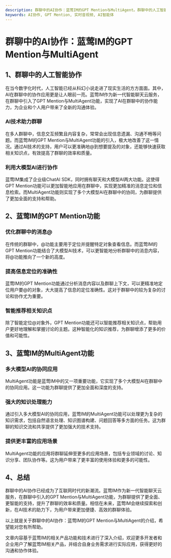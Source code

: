 ```yaml
---
description: 群聊中的AI协作：蓝莺IM的GPT Mention与MultiAgent。群聊中的人工智能协作和GPT Mention功能，MultiAgent功能和总结
keywords: AI协作, GPT Mention, 实时音视频, AI智能体
---
```

# 群聊中的AI协作：蓝莺IM的GPT Mention与MultiAgent

## 1、群聊中的人工智能协作
在当今数字化时代，人工智能已经从科幻小说走进了现实生活的方方面面。其中，AI在群聊中的协作应用更是让人眼前一亮。蓝莺IM作为新一代智能聊天云服务，在群聊中引入了GPT Mention与MultiAgent功能，实现了AI在群聊中的协作能力，为企业和个人用户带来了全新的沟通体验。

### AI技术助力群聊

在多人群聊中，信息交互频繁且内容复杂，常常会出现信息遗漏、沟通不畅等问题。而蓝莺IM的GPT Mention与MultiAgent功能的引入，极大地改善了这一情况。通过AI技术的支持，用户可以更准确地@到想要提及的对象，还能够快速获取相关知识点，有效提高了群聊的效率和质量。

### 利用大模型AI进行协作

蓝莺IM集成了企业级ChatAI SDK，同时拥有聊天和大模型AI两大功能。这使得GPT Mention功能可以更加智能地应用在群聊中，实现更加精准的消息定位和信息检索。而MultiAgent功能则实现了多个大模型AI在群聊中的协同，为群聊提供了更加全面的支持和帮助。

## 2、蓝莺IM的GPT Mention功能
### 优化群聊中的消息@

在传统的群聊中，@功能主要用于定位并提醒特定对象查看信息。而蓝莺IM的GPT Mention功能结合了大模型AI技术，可以更智能地分析群聊中的消息内容，将@功能推向了一个新的高度。

### 提高信息定位的准确性

蓝莺IM的GPT Mention功能通过分析消息内容以及群聊上下文，可以更精准地定位用户要@的对象，大大提高了信息的定位准确性。这对于群聊中的较为复杂的讨论和协作尤为重要。

### 智能推荐相关知识点

除了智能定位@对象外，GPT Mention功能还可以智能推荐相关知识点，帮助用户更好地理解和掌握讨论的主题。这种智能化的知识推荐，为群聊增添了更多的价值和可能性。

## 3、蓝莺IM的MultiAgent功能
### 多大模型AI的协同应用

MultiAgent功能是蓝莺IM中的又一项重要功能，它实现了多个大模型AI在群聊中的协同应用。这一功能为群聊提供了更加全面和深度的支持。

### 强大的知识处理能力

通过引入多大模型AI的协同应用，蓝莺IM的MultiAgent功能可以处理更为复杂的知识需求，包括自然语言处理、知识图谱构建、问题回答等多方面的任务。这为群聊的知识交流和共享提供了更加强大的技术支持。

### 提供更丰富的应用场景

MultiAgent功能的应用将群聊延伸至更多的应用场景，包括专业领域的讨论、知识分享、团队协作等。这为用户带来了更丰富的使用体验和更多的可能性。

## 4、总结
群聊中的AI协作已经成为了互联网时代的新潮流。蓝莺IM作为新一代智能聊天云服务，在群聊中引入的GPT Mention与MultiAgent功能，为群聊提供了更全面、更智能的支持，提升了群聊的效率和质量。相信在未来，蓝莺IM会继续探索和创新，在AI技术的助力下，为用户带来更加便捷、高效的群聊体验。

以上就是关于群聊中的AI协作：蓝莺IM的GPT Mention与MultiAgent的介绍，希望能对您有所帮助。

文章内容基于蓝莺IM的相关产品功能和技术进行了深入介绍，欢迎更多开发者和企业用户了解蓝莺IM相关产品，并结合自身业务需求进行实际应用，获得更好的沟通和协作体验。